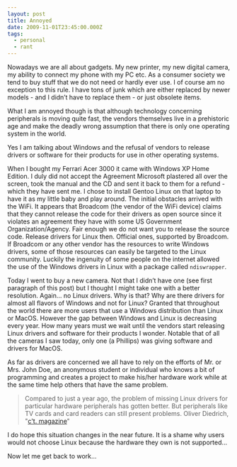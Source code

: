 ```yaml
---
layout: post
title: Annoyed
date: 2009-11-01T23:45:00.000Z
tags:
  - personal
  - rant
---
```

Nowadays we are all about gadgets. My new printer, my new digital camera, my ability to connect my phone with my PC etc. As a consumer society we tend to buy stuff that we do not need or hardly ever use. I of course am no exception to this rule. I have tons of junk which are either replaced by newer models - and I didn’t have to replace them - or just obsolete items. 

What I am annoyed though is that although technology concerning peripherals is moving quite fast, the vendors themselves live in a prehistoric age and make the deadly wrong assumption that there is only one operating system in the world. 

Yes I am talking about Windows and the refusal of vendors to release drivers or software for their products for use in other operating systems. 

When I bought my Ferrari Acer 3000 it came with Windows XP Home Edition. I duly did not accept the Agreement Microsoft plastered all over the screen, took the manual and the CD and sent it back to them for a refund - which they have sent me. I chose to install Gentoo Linux on that laptop to have it as my little baby and play around. The initial obstacles arrived with the WiFi. It appears that Broadcom (the vendor of the WiFi device) claims that they cannot release the code for their drivers as open source since it violates an agreement they have with some US Government Organization/Agency. Fair enough we do not want you to release the source code. Release drivers for Linux then. Official ones, supported by Broadcom. If Broadcom or any other vendor has the resources to write Windows drivers, some of those resources can easily be targeted to the Linux community. Luckily the ingenuity of some people on the internet allowed the use of the Windows drivers in Linux with a package called `ndiswrapper`. 

Today I went to buy a new camera. Not that I didn’t have one (see first paragraph of this post) but I thought I might take one with a better resolution. Again… no Linux drivers. Why is that? Why are there drivers for almost all flavors of Windows and not for Linux? Granted that throughout the world there are more users that use a Windows distribution than Linux or MacOS. However the gap between Windows and Linux is decreasing every year. How many years must we wait until the vendors start releasing Linux drivers and software for their products I wonder. Notable that of all the cameras I saw today, only one (a Phillips) was giving software and drivers for MacOS. 

As far as drivers are concerned we all have to rely on the efforts of Mr. or Mrs. John Doe, an anonymous student or individual who knows a bit of programming and creates a project to make his/her hardware work while at the same time help others that have the same problem. 

> Compared to just a year ago, the problem of missing Linux drivers for particular hardware peripherals has gotten better. But peripherals like TV cards and card readers can still present problems. Oliver Diedrich, "[c't. magazine](https://www.heise.de/ct/)" 

I do hope this situation changes in the near future. It is a shame why users would not choose Linux because the hardware they own is not supported… 

Now let me get back to work...
